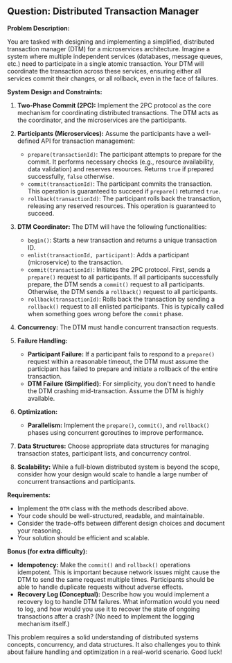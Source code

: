 ## Question: Distributed Transaction Manager

**Problem Description:**

You are tasked with designing and implementing a simplified, distributed transaction manager (DTM) for a microservices architecture.  Imagine a system where multiple independent services (databases, message queues, etc.) need to participate in a single atomic transaction.  Your DTM will coordinate the transaction across these services, ensuring either all services commit their changes, or all rollback, even in the face of failures.

**System Design and Constraints:**

1.  **Two-Phase Commit (2PC):** Implement the 2PC protocol as the core mechanism for coordinating distributed transactions.  The DTM acts as the coordinator, and the microservices are the participants.

2.  **Participants (Microservices):**  Assume the participants have a well-defined API for transaction management:
    *   `prepare(transactionId)`:  The participant attempts to prepare for the commit.  It performs necessary checks (e.g., resource availability, data validation) and reserves resources.  Returns `true` if prepared successfully, `false` otherwise.
    *   `commit(transactionId)`:  The participant commits the transaction.  This operation is guaranteed to succeed if `prepare()` returned `true`.
    *   `rollback(transactionId)`: The participant rolls back the transaction, releasing any reserved resources. This operation is guaranteed to succeed.

3.  **DTM Coordinator:** The DTM will have the following functionalities:
    *   `begin()`: Starts a new transaction and returns a unique transaction ID.
    *   `enlist(transactionId, participant)`:  Adds a participant (microservice) to the transaction.
    *   `commit(transactionId)`: Initiates the 2PC protocol.  First, sends a `prepare()` request to all participants. If all participants successfully prepare, the DTM sends a `commit()` request to all participants. Otherwise, the DTM sends a `rollback()` request to all participants.
    *   `rollback(transactionId)`: Rolls back the transaction by sending a `rollback()` request to all enlisted participants. This is typically called when something goes wrong before the `commit` phase.

4.  **Concurrency:**  The DTM must handle concurrent transaction requests.

5.  **Failure Handling:**
    *   **Participant Failure:** If a participant fails to respond to a `prepare()` request within a reasonable timeout, the DTM must assume the participant has failed to prepare and initiate a rollback of the entire transaction.
    *   **DTM Failure (Simplified):**  For simplicity, you don't need to handle the DTM crashing mid-transaction. Assume the DTM is highly available.

6.  **Optimization:**
    *   **Parallelism:** Implement the `prepare()`, `commit()`, and `rollback()` phases using concurrent goroutines to improve performance.

7.  **Data Structures:** Choose appropriate data structures for managing transaction states, participant lists, and concurrency control.

8.  **Scalability:** While a full-blown distributed system is beyond the scope, consider how your design would scale to handle a large number of concurrent transactions and participants.

**Requirements:**

*   Implement the `DTM` class with the methods described above.
*   Your code should be well-structured, readable, and maintainable.
*   Consider the trade-offs between different design choices and document your reasoning.
*   Your solution should be efficient and scalable.

**Bonus (for extra difficulty):**

*   **Idempotency:**  Make the `commit()` and `rollback()` operations idempotent.  This is important because network issues might cause the DTM to send the same request multiple times.  Participants should be able to handle duplicate requests without adverse effects.
*   **Recovery Log (Conceptual):** Describe how you would implement a recovery log to handle DTM failures. What information would you need to log, and how would you use it to recover the state of ongoing transactions after a crash?  (No need to implement the logging mechanism itself.)

This problem requires a solid understanding of distributed systems concepts, concurrency, and data structures.  It also challenges you to think about failure handling and optimization in a real-world scenario. Good luck!
